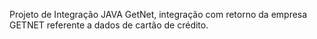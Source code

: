 Projeto de Integração JAVA GetNet, integração com retorno da empresa GETNET referente a dados de cartão de crédito.
